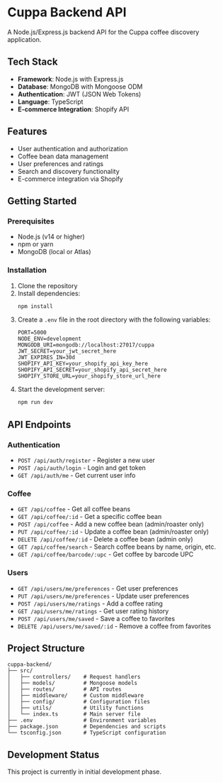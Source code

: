 # Cuppa Backend API

A Node.js/Express.js backend API for the Cuppa coffee discovery application.

## Tech Stack

- **Framework**: Node.js with Express.js
- **Database**: MongoDB with Mongoose ODM
- **Authentication**: JWT (JSON Web Tokens)
- **Language**: TypeScript
- **E-commerce Integration**: Shopify API

## Features

- User authentication and authorization
- Coffee bean data management
- User preferences and ratings
- Search and discovery functionality
- E-commerce integration via Shopify

## Getting Started

### Prerequisites

- Node.js (v14 or higher)
- npm or yarn
- MongoDB (local or Atlas)

### Installation

1. Clone the repository
2. Install dependencies:
   ```bash
   npm install
   ```
3. Create a `.env` file in the root directory with the following variables:
   ```
   PORT=5000
   NODE_ENV=development
   MONGODB_URI=mongodb://localhost:27017/cuppa
   JWT_SECRET=your_jwt_secret_here
   JWT_EXPIRES_IN=30d
   SHOPIFY_API_KEY=your_shopify_api_key_here
   SHOPIFY_API_SECRET=your_shopify_api_secret_here
   SHOPIFY_STORE_URL=your_shopify_store_url_here
   ```
4. Start the development server:
   ```bash
   npm run dev
   ```

## API Endpoints

### Authentication
- `POST /api/auth/register` - Register a new user
- `POST /api/auth/login` - Login and get token
- `GET /api/auth/me` - Get current user info

### Coffee
- `GET /api/coffee` - Get all coffee beans
- `GET /api/coffee/:id` - Get a specific coffee bean
- `POST /api/coffee` - Add a new coffee bean (admin/roaster only)
- `PUT /api/coffee/:id` - Update a coffee bean (admin/roaster only)
- `DELETE /api/coffee/:id` - Delete a coffee bean (admin only)
- `GET /api/coffee/search` - Search coffee beans by name, origin, etc.
- `GET /api/coffee/barcode/:upc` - Get coffee by barcode UPC

### Users
- `GET /api/users/me/preferences` - Get user preferences
- `PUT /api/users/me/preferences` - Update user preferences
- `POST /api/users/me/ratings` - Add a coffee rating
- `GET /api/users/me/ratings` - Get user rating history
- `POST /api/users/me/saved` - Save a coffee to favorites
- `DELETE /api/users/me/saved/:id` - Remove a coffee from favorites

## Project Structure

```
cuppa-backend/
├── src/
│   ├── controllers/    # Request handlers
│   ├── models/         # Mongoose models
│   ├── routes/         # API routes
│   ├── middleware/     # Custom middleware
│   ├── config/         # Configuration files
│   ├── utils/          # Utility functions
│   └── index.ts        # Main server file
├── .env                # Environment variables
├── package.json        # Dependencies and scripts
└── tsconfig.json       # TypeScript configuration
```

## Development Status

This project is currently in initial development phase. 